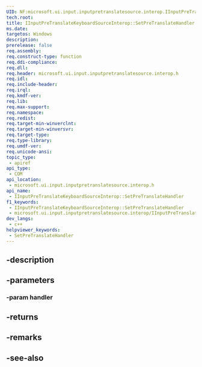 ```yaml
---
UID: NF:microsoft.ui.input.inputpretranslatesource.interop.IInputPreTranslateKeyboardSourceInterop.SetPreTranslateHandler
tech.root: 
title: IInputPreTranslateKeyboardSourceInterop::SetPreTranslateHandler
ms.date: 
targetos: Windows
description: 
prerelease: false
req.assembly: 
req.construct-type: function
req.ddi-compliance: 
req.dll: 
req.header: microsoft.ui.input.inputpretranslatesource.interop.h
req.idl: 
req.include-header: 
req.irql: 
req.kmdf-ver: 
req.lib: 
req.max-support: 
req.namespace: 
req.redist: 
req.target-min-winverclnt: 
req.target-min-winversvr: 
req.target-type: 
req.type-library: 
req.umdf-ver: 
req.unicode-ansi: 
topic_type:
 - apiref
api_type:
 - COM
api_location:
 - microsoft.ui.input.inputpretranslatesource.interop.h
api_name:
 - IInputPreTranslateKeyboardSourceInterop::SetPreTranslateHandler
f1_keywords:
 - IInputPreTranslateKeyboardSourceInterop::SetPreTranslateHandler
 - microsoft.ui.input.inputpretranslatesource.interop/IInputPreTranslateKeyboardSourceInterop::SetPreTranslateHandler
dev_langs:
 - c++
helpviewer_keywords:
 - SetPreTranslateHandler
---
```


## -description

## -parameters

### -param handler

## -returns

## -remarks

## -see-also

